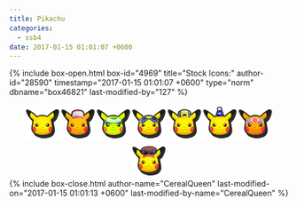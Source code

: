```yaml
---
title: Pikachu
categories:
  - ssb4
date: 2017-01-15 01:01:07 +0600
---
```

{% include box-open.html box-id="4969" title="Stock Icons:" author-id="28590" timestamp="2017-01-15 01:01:07 +0600" type="norm" dbname="box46821" last-modified-by="127" %}
<center><img src="Stock_1.png" /><img src="Stock_2.png" /><img src="Stock_3.png" /><img src="Stock_4.png" /><img src="Stock_5.png" /><img src="Stock_6.png" /><img src="Stock_7.png" /><img src="Stock_8.png" /></center>
{% include box-close.html author-name="CerealQueen" last-modified-on="2017-01-15 01:01:13 +0600" last-modified-by-name="CerealQueen" %}
